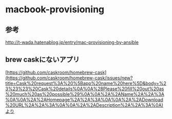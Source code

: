 # macbook-provisioning

## 参考
http://t-wada.hatenablog.jp/entry/mac-provisioning-by-ansible


## brew caskにないアプリ

[https://github.com/caskroom/homebrew-cask](https://github.com/caskroom/homebrew-cask/issues/new?title=Cask%20request%3A%20%5Bapp%20name%20here%5D&body=%23%23%23%20Cask%20details%0A%0A%28Please%20fill%20out%20as%20much%20as%20possible%29%0A%0A%2A%2AName%2A%2A%3A%0A%0A%2A%2AHomepage%2A%2A%3A%0A%0A%2A%2ADownload%20URL%2A%2A%3A%0A%0A%2A%2ADescription%2A%2A%3A%0A)より


